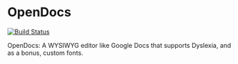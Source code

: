 # OpenDocs

[![Build Status](https://ci.nosadnile.net/job/opendocs/badge/icon)](https://ci.nosadnile.net/job/opendocs/)

OpenDocs: A WYSIWYG editor like Google Docs that supports Dyslexia, and as a bonus, custom fonts.

